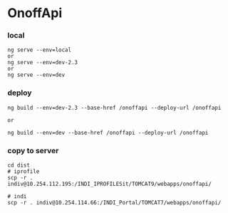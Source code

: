 # OnoffApi

### local
```
ng serve --env=local
or
ng serve --env=dev-2.3
or
ng serve --env=dev
```

### deploy
```
ng build --env=dev-2.3 --base-href /onoffapi --deploy-url /onoffapi

or 

ng build --env=dev --base-href /onoffapi --deploy-url /onoffapi
```

### copy to server
```
cd dist
# iprofile
scp -r . indiv@10.254.112.195:/INDI_IPROFILESit/TOMCAT9/webapps/onoffapi/

# indi
scp -r . indiv@10.254.114.66:/INDI_Portal/TOMCAT7/webapps/onoffapi/
```